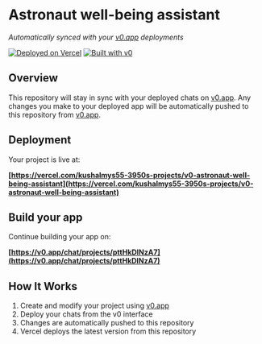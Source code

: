 # Astronaut well-being assistant

*Automatically synced with your [v0.app](https://v0.app) deployments*

[![Deployed on Vercel](https://img.shields.io/badge/Deployed%20on-Vercel-black?style=for-the-badge&logo=vercel)](https://vercel.com/kushalmys55-3950s-projects/v0-astronaut-well-being-assistant)
[![Built with v0](https://img.shields.io/badge/Built%20with-v0.app-black?style=for-the-badge)](https://v0.app/chat/projects/pttHkDINzA7)

## Overview

This repository will stay in sync with your deployed chats on [v0.app](https://v0.app).
Any changes you make to your deployed app will be automatically pushed to this repository from [v0.app](https://v0.app).

## Deployment

Your project is live at:

**[https://vercel.com/kushalmys55-3950s-projects/v0-astronaut-well-being-assistant](https://vercel.com/kushalmys55-3950s-projects/v0-astronaut-well-being-assistant)**

## Build your app

Continue building your app on:

**[https://v0.app/chat/projects/pttHkDINzA7](https://v0.app/chat/projects/pttHkDINzA7)**

## How It Works

1. Create and modify your project using [v0.app](https://v0.app)
2. Deploy your chats from the v0 interface
3. Changes are automatically pushed to this repository
4. Vercel deploys the latest version from this repository